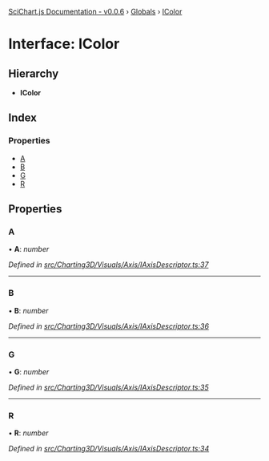 [SciChart.js Documentation - v0.0.6](../README.md) › [Globals](../globals.md) › [IColor](icolor.md)

# Interface: IColor

## Hierarchy

* **IColor**

## Index

### Properties

* [A](icolor.md#a)
* [B](icolor.md#b)
* [G](icolor.md#g)
* [R](icolor.md#r)

## Properties

###  A

• **A**: *number*

*Defined in [src/Charting3D/Visuals/Axis/IAxisDescriptor.ts:37](https://github.com/ABTSoftware/SciChart.Dev/blob/272ab7fc7f/Web/src/SciChart/src/Charting3D/Visuals/Axis/IAxisDescriptor.ts#L37)*

___

###  B

• **B**: *number*

*Defined in [src/Charting3D/Visuals/Axis/IAxisDescriptor.ts:36](https://github.com/ABTSoftware/SciChart.Dev/blob/272ab7fc7f/Web/src/SciChart/src/Charting3D/Visuals/Axis/IAxisDescriptor.ts#L36)*

___

###  G

• **G**: *number*

*Defined in [src/Charting3D/Visuals/Axis/IAxisDescriptor.ts:35](https://github.com/ABTSoftware/SciChart.Dev/blob/272ab7fc7f/Web/src/SciChart/src/Charting3D/Visuals/Axis/IAxisDescriptor.ts#L35)*

___

###  R

• **R**: *number*

*Defined in [src/Charting3D/Visuals/Axis/IAxisDescriptor.ts:34](https://github.com/ABTSoftware/SciChart.Dev/blob/272ab7fc7f/Web/src/SciChart/src/Charting3D/Visuals/Axis/IAxisDescriptor.ts#L34)*
